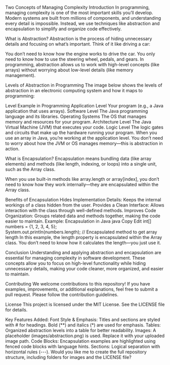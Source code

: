 Two Concepts of Managing Complexity
Introduction
In programming, managing complexity is one of the most important skills you’ll develop. Modern systems are built from millions of components, and understanding every detail is impossible. Instead, we use techniques like abstraction and encapsulation to simplify and organize code effectively.

What is Abstraction?
Abstraction is the process of hiding unnecessary details and focusing on what’s important. Think of it like driving a car:

You don’t need to know how the engine works to drive the car.
You only need to know how to use the steering wheel, pedals, and gears.
In programming, abstraction allows us to work with high-level concepts (like arrays) without worrying about low-level details (like memory management).

Levels of Abstraction in Programming
The image below shows the levels of abstraction in an electronic computing system and how it maps to programming:


Level	Example in Programming
Application Level	Your program (e.g., a Java application that uses arrays).
Software Level	The Java programming language and its libraries.
Operating Systems	The OS that manages memory and resources for your program.
Architecture Level	The Java Virtual Machine (JVM) that executes your code.
Logic Level	The logic gates and circuits that make up the hardware running your program.
When you use an array in Java, you’re working at the application level. You don’t need to worry about how the JVM or OS manages memory—this is abstraction in action.

What is Encapsulation?
Encapsulation means bundling data (like array elements) and methods (like length, indexing, or loops) into a single unit, such as the Array class.

When you use built-in methods like array.length or array[index], you don’t need to know how they work internally—they are encapsulated within the Array class.

Benefits of Encapsulation
Hides Implementation Details: Keeps the internal workings of a class hidden from the user.
Provides a Clean Interface: Allows interaction with the class through well-defined methods.
Improves Code Organization: Groups related data and methods together, making the code easier to maintain.
Example: Encapsulation in Java
java
Copy
Edit
int[] numbers = {1, 2, 3, 4, 5};  
System.out.println(numbers.length); // Encapsulated method to get array length
In this example, the length property is encapsulated within the Array class. You don’t need to know how it calculates the length—you just use it.

Conclusion
Understanding and applying abstraction and encapsulation are essential for managing complexity in software development. These concepts allow you to focus on high-level functionality while hiding unnecessary details, making your code cleaner, more organized, and easier to maintain.

Contributing
We welcome contributions to this repository! If you have examples, improvements, or additional explanations, feel free to submit a pull request. Please follow the contribution guidelines.

License
This project is licensed under the MIT License. See the LICENSE file for details.

Key Features Added:
Font Style & Emphasis:
Titles and sections are styled with # for headings.
Bold (**) and italics (*) are used for emphasis.
Tables: Organized abstraction levels into a table for better readability.
Images: A placeholder (images/abstraction.png) is used. Replace it with your uploaded image path.
Code Blocks: Encapsulation examples are highlighted using fenced code blocks with language hints.
Sections: Logical separation with horizontal rules (---).
Would you like me to create the full repository structure, including folders for images and the LICENSE file?







